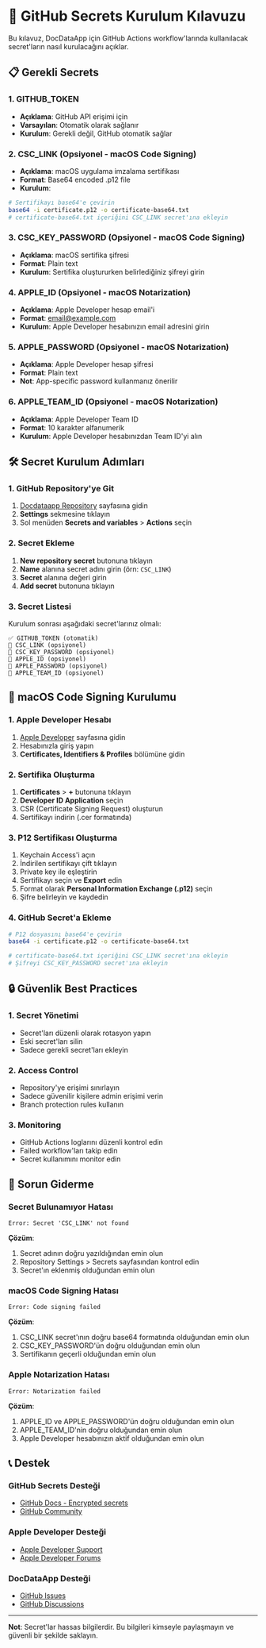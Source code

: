 # 🔐 GitHub Secrets Kurulum Kılavuzu

Bu kılavuz, DocDataApp için GitHub Actions workflow'larında kullanılacak secret'ların nasıl kurulacağını açıklar.

## 📋 Gerekli Secrets

### 1. GITHUB_TOKEN
- **Açıklama**: GitHub API erişimi için
- **Varsayılan**: Otomatik olarak sağlanır
- **Kurulum**: Gerekli değil, GitHub otomatik sağlar

### 2. CSC_LINK (Opsiyonel - macOS Code Signing)
- **Açıklama**: macOS uygulama imzalama sertifikası
- **Format**: Base64 encoded .p12 file
- **Kurulum**:
```bash
# Sertifikayı base64'e çevirin
base64 -i certificate.p12 -o certificate-base64.txt
# certificate-base64.txt içeriğini CSC_LINK secret'ına ekleyin
```

### 3. CSC_KEY_PASSWORD (Opsiyonel - macOS Code Signing)
- **Açıklama**: macOS sertifika şifresi
- **Format**: Plain text
- **Kurulum**: Sertifika oluştururken belirlediğiniz şifreyi girin

### 4. APPLE_ID (Opsiyonel - macOS Notarization)
- **Açıklama**: Apple Developer hesap email'i
- **Format**: email@example.com
- **Kurulum**: Apple Developer hesabınızın email adresini girin

### 5. APPLE_PASSWORD (Opsiyonel - macOS Notarization)
- **Açıklama**: Apple Developer hesap şifresi
- **Format**: Plain text
- **Not**: App-specific password kullanmanız önerilir

### 6. APPLE_TEAM_ID (Opsiyonel - macOS Notarization)
- **Açıklama**: Apple Developer Team ID
- **Format**: 10 karakter alfanumerik
- **Kurulum**: Apple Developer hesabınızdan Team ID'yi alın

## 🛠️ Secret Kurulum Adımları

### 1. GitHub Repository'ye Git
1. [Docdataapp Repository](https://github.com/turkishdeepkebab/Docdataapp) sayfasına gidin
2. **Settings** sekmesine tıklayın
3. Sol menüden **Secrets and variables** > **Actions** seçin

### 2. Secret Ekleme
1. **New repository secret** butonuna tıklayın
2. **Name** alanına secret adını girin (örn: `CSC_LINK`)
3. **Secret** alanına değeri girin
4. **Add secret** butonuna tıklayın

### 3. Secret Listesi
Kurulum sonrası aşağıdaki secret'larınız olmalı:

```
✅ GITHUB_TOKEN (otomatik)
🔐 CSC_LINK (opsiyonel)
🔐 CSC_KEY_PASSWORD (opsiyonel)
🔐 APPLE_ID (opsiyonel)
🔐 APPLE_PASSWORD (opsiyonel)
🔐 APPLE_TEAM_ID (opsiyonel)
```

## 🍎 macOS Code Signing Kurulumu

### 1. Apple Developer Hesabı
1. [Apple Developer](https://developer.apple.com) sayfasına gidin
2. Hesabınızla giriş yapın
3. **Certificates, Identifiers & Profiles** bölümüne gidin

### 2. Sertifika Oluşturma
1. **Certificates** > **+** butonuna tıklayın
2. **Developer ID Application** seçin
3. CSR (Certificate Signing Request) oluşturun
4. Sertifikayı indirin (.cer formatında)

### 3. P12 Sertifikası Oluşturma
1. Keychain Access'i açın
2. İndirilen sertifikayı çift tıklayın
3. Private key ile eşleştirin
4. Sertifikayı seçin ve **Export** edin
5. Format olarak **Personal Information Exchange (.p12)** seçin
6. Şifre belirleyin ve kaydedin

### 4. GitHub Secret'a Ekleme
```bash
# P12 dosyasını base64'e çevirin
base64 -i certificate.p12 -o certificate-base64.txt

# certificate-base64.txt içeriğini CSC_LINK secret'ına ekleyin
# Şifreyi CSC_KEY_PASSWORD secret'ına ekleyin
```

## 🔒 Güvenlik Best Practices

### 1. Secret Yönetimi
- Secret'ları düzenli olarak rotasyon yapın
- Eski secret'ları silin
- Sadece gerekli secret'ları ekleyin

### 2. Access Control
- Repository'ye erişimi sınırlayın
- Sadece güvenilir kişilere admin erişimi verin
- Branch protection rules kullanın

### 3. Monitoring
- GitHub Actions loglarını düzenli kontrol edin
- Failed workflow'ları takip edin
- Secret kullanımını monitor edin

## 🚨 Sorun Giderme

### Secret Bulunamıyor Hatası
```
Error: Secret 'CSC_LINK' not found
```
**Çözüm**:
1. Secret adının doğru yazıldığından emin olun
2. Repository Settings > Secrets sayfasından kontrol edin
3. Secret'ın eklenmiş olduğundan emin olun

### macOS Code Signing Hatası
```
Error: Code signing failed
```
**Çözüm**:
1. CSC_LINK secret'ının doğru base64 formatında olduğundan emin olun
2. CSC_KEY_PASSWORD'ün doğru olduğundan emin olun
3. Sertifikanın geçerli olduğundan emin olun

### Apple Notarization Hatası
```
Error: Notarization failed
```
**Çözüm**:
1. APPLE_ID ve APPLE_PASSWORD'ün doğru olduğundan emin olun
2. APPLE_TEAM_ID'nin doğru olduğundan emin olun
3. Apple Developer hesabınızın aktif olduğundan emin olun

## 📞 Destek

### GitHub Secrets Desteği
- [GitHub Docs - Encrypted secrets](https://docs.github.com/en/actions/security-guides/encrypted-secrets)
- [GitHub Community](https://github.community/)

### Apple Developer Desteği
- [Apple Developer Support](https://developer.apple.com/support/)
- [Apple Developer Forums](https://developer.apple.com/forums/)

### DocDataApp Desteği
- [GitHub Issues](https://github.com/turkishdeepkebab/Docdataapp/issues)
- [GitHub Discussions](https://github.com/turkishdeepkebab/Docdataapp/discussions)

---

**Not**: Secret'lar hassas bilgilerdir. Bu bilgileri kimseyle paylaşmayın ve güvenli bir şekilde saklayın.
